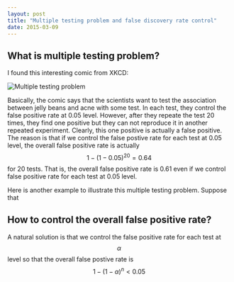 ```yaml
---
layout: post
title: "Multiple testing problem and false discovery rate control"
date: 2015-03-09
---
```


## What is multiple testing problem?
I found this interesting comic from XKCD:

![Multiple testing problem](http://imgs.xkcd.com/comics/significant.png)

Basically, the comic says that the scientists want to test the association
between jelly beans and acne with some test. In each test, they control 
the false positive rate at 0.05 level. However, after they repeate the test
20 times, they find one positive but they can not reproduce it in another
repeated experiment. Clearly, this one positive is actually a false positive.
The reason is that if we control the false postive rate for 
each test at 0.05 level, the overall false positive rate is actually 
$$1-(1-0.05)^20=0.64$$ for 20 tests. That is, the overall false positive rate
 is 0.61 even if we control false positive rate for each test at 0.05 level. 

Here is another example to illustrate this multiple testing problem. 
Suppose that  

## How to control the overall false positive rate?
A natural solution is that we control the false positive rate for each test 
at $$\alpha$$ level so that the overall false postive rate is $$1-(1-\alpha)^n<0.05$$
